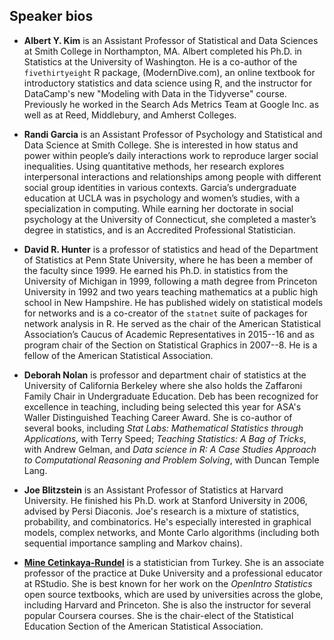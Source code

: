 ## Speaker bios

- **Albert Y. Kim** is an Assistant Professor of Statistical and Data Sciences at Smith College in Northampton, MA. Albert completed his Ph.D. in Statistics at the University of Washington. He is a co-author of the `fivethirtyeight` R package, (ModernDive.com), an online textbook for introductory statistics and data science using R, and the instructor for DataCamp's new "Modeling with Data in the Tidyverse" course. Previously he worked in the Search Ads Metrics Team at Google Inc. as well as at Reed, Middlebury, and Amherst Colleges.

- **Randi Garcia** is an Assistant Professor of Psychology and Statistical and Data Science at Smith College. She is interested in how status and power within people’s daily interactions work to reproduce larger social inequalities. Using quantitative methods, her research explores interpersonal interactions and relationships among people with different social group identities in various contexts. Garcia’s undergraduate education at UCLA was in psychology and women’s studies, with a specialization in computing. While earning her doctorate in social psychology at the University of Connecticut, she completed a master’s degree in statistics, and is an Accredited Professional Statistician.

- **David R. Hunter** is a professor of statistics and head of the Department of Statistics at Penn State University, where he has been a member of the faculty since 1999.  He earned his Ph.D. in statistics from the University of Michigan in 1999, following a math degree from Princeton University in 1992 and two years teaching mathematics at a public high school in New Hampshire. He has published widely on statistical models for networks and is a co-creator of the `statnet` suite of packages for network analysis in R. He served as the chair of the American Statistical Association’s Caucus of Academic Representatives in 2015--16 and as program chair of the Section on Statistical Graphics in 2007--8.  He is a fellow of the American Statistical Association.

- **Deborah Nolan** is professor and department chair of statistics at the University of California Berkeley where she also holds the Zaffaroni Family Chair in Undergraduate Education.  Deb has been recognized for excellence in teaching, including being selected this year for ASA's Waller Distinguished Teaching Career Award.  She is co-author of several books, including *Stat Labs: Mathematical Statistics  through Applications*, with Terry Speed; *Teaching Statistics: A Bag of Tricks*, with Andrew Gelman, and *Data science in R: A Case Studies Approach to Computational Reasoning and Problem Solving*, with Duncan Temple Lang. 

- **Joe Blitzstein** is an Assistant Professor of Statistics at Harvard University. He finished his Ph.D. work at Stanford University in 2006, advised by Persi Diaconis. Joe's research is a mixture of statistics, probability, and combinatorics. He's especially interested in graphical models, complex networks, and Monte Carlo algorithms (including both sequential importance sampling and Markov chains).

- [**Mine Cetinkaya-Rundel**](https://en.wikipedia.org/wiki/Mine_%C3%87etinkaya-Rundel) is a statistician from Turkey. She is an associate professor of the practice at Duke University and a professional educator at RStudio. She is best known for her work on the *OpenIntro Statistics* open source textbooks, which are used by universities across the globe, including Harvard and Princeton. She is also the instructor for several popular Coursera courses. She is the chair-elect of the Statistical Education Section of the American Statistical Association.
